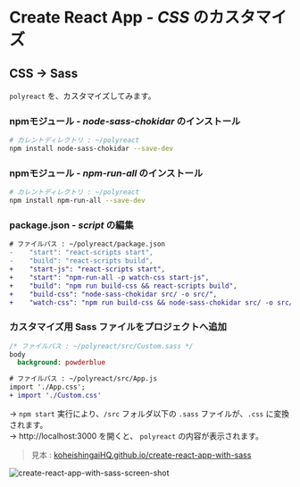 # Create React App - *CSS* のカスタマイズ

## CSS → Sass
`polyreact` を、カスタマイズしてみます。

### npmモジュール - *node-sass-chokidar* のインストール
```bash
# カレントディレクトリ : ~/polyreact
npm install node-sass-chokidar --save-dev
```

### npmモジュール - *npm-run-all* のインストール
```bash
# カレントディレクトリ : ~/polyreact
npm install npm-run-all --save-dev
```

### package.json - *script* の編集
```diff
# ファイルパス : ~/polyreact/package.json
-    "start": "react-scripts start",
-    "build": "react-scripts build",
+    "start-js": "react-scripts start",
+    "start": "npm-run-all -p watch-css start-js",
+    "build": "npm run build-css && react-scripts build",
+    "build-css": "node-sass-chokidar src/ -o src/",
+    "watch-css": "npm run build-css && node-sass-chokidar src/ -o src/ --watch --recursive",
```

### カスタマイズ用 Sass ファイルをプロジェクトへ追加
```sass
/* ファイルパス : ~/polyreact/src/Custom.sass */
body
  background: powderblue
```

```diff
# ファイルパス : ~/polyreact/src/App.js
import './App.css';
+ import './Custom.css'
```

→ `npm start` 実行により、`/src` フォルダ以下の `.sass` ファイルが、`.css` に変換されます。  
→ http://localhost:3000 を開くと、 `polyreact` の内容が表示されます。

> 見本 : [koheishingaiHQ.github.io/create-react-app-with-sass](https://koheishingaihq.github.io/create-react-app-with-sass)

![create-react-app-with-sass-screen-shot](https://c1.staticflickr.com/5/4465/36878306283_8811ec8516_b.jpg)